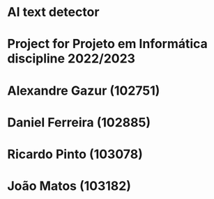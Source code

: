 # AI text detector

# Project for Projeto em Informática discipline 2022/2023

# Alexandre Gazur (102751)
# Daniel Ferreira (102885)
# Ricardo Pinto (103078)
# João Matos (103182)